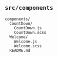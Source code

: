 ## `src/components`

```
components/
  CountDown/
    CountDown.js
    CountDown.scss
  Welcome/
    Welcome.js
    Welcome.scss
  README.md
```

